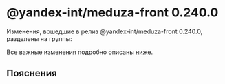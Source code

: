 # @yandex-int/meduza-front 0.240.0

<!-- ЧЕЛОВЕЧЕСКОЕ ВСТУПЛЕНИЕ -->

Изменения, вошедшие в релиз @yandex-int/meduza-front 0.240.0, разделены на группы:

Все важные изменения подробно описаны [ниже](#Пояснения).

## Пояснения

